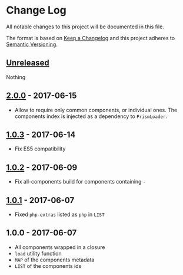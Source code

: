 # Change Log
All notable changes to this project will be documented in this file.

The format is based on [Keep a Changelog](http://keepachangelog.com/) and this project adheres to [Semantic Versioning](http://semver.org/).

## [Unreleased]

Nothing

## [2.0.0] - 2017-06-15

- Allow to require only common components, or individual ones. The
  components index is injected as a dependency to `PrismLoader`.

## [1.0.3] - 2017-06-14

- Fix ES5 compatibility

## [1.0.2] - 2017-06-09

- Fix all-components build for components containing `-`

## [1.0.1] - 2017-06-07

- Fixed `php-extras` listed as `php` in `LIST`

## 1.0.0 - 2017-06-07

- All components wrapped in a closure
- `load` utility function
- `MAP` of the components metadata
- `LIST` of the components ids

[Unreleased]: https://github.com/Soreine/prismjs-components-loader/compare/v2.0.0...HEAD
[2.0.0]: https://github.com/Soreine/prismjs-components-loader/compare/v1.0.3...v2.0.0
[1.0.3]: https://github.com/Soreine/prismjs-components-loader/compare/v1.0.2...v1.0.3
[1.0.2]: https://github.com/Soreine/prismjs-components-loader/compare/v1.0.1...v1.0.2
[1.0.1]: https://github.com/Soreine/prismjs-components-loader/compare/v1.0.0...v1.0.1
